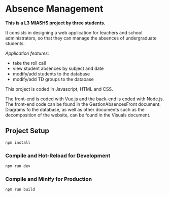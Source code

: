 # Absence Management
**This is a L3 MIASHS project by three students.**

It consists in designing a web application for teachers and school administrators, so that they can manage the absences of undergraduate students.

_Application features:_
- take the roll call
- view student absences by subject and date
- modify/add students to the database
- modify/add TD groups to the database

This project is coded in Javascript, HTML and CSS.

The front-end is coded with Vue.js and the back-end is coded with Node.js.
The front-end code can be found in the GestionAbsencesFront document.
Diagrams fo the database, as well as other documents such as the decomposition of the website, can be found in the Visuals document.

## Project Setup

```sh
npm install
```

### Compile and Hot-Reload for Development

```sh
npm run dev
```

### Compile and Minify for Production

```sh
npm run build
```
